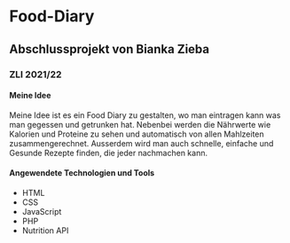 # Food-Diary
## Abschlussprojekt von Bianka Zieba
### ZLI 2021/22

#### Meine Idee

Meine Idee ist es ein Food Diary zu gestalten, wo man eintragen kann was man gegessen und getrunken hat. Nebenbei werden die Nährwerte wie Kalorien und Proteine zu sehen und automatisch von allen Mahlzeiten zusammengerechnet. 
Ausserdem wird man auch schnelle, einfache und Gesunde Rezepte finden, die jeder nachmachen kann.

#### Angewendete Technologien und Tools

- HTML
- CSS
- JavaScript
- PHP
- Nutrition API

